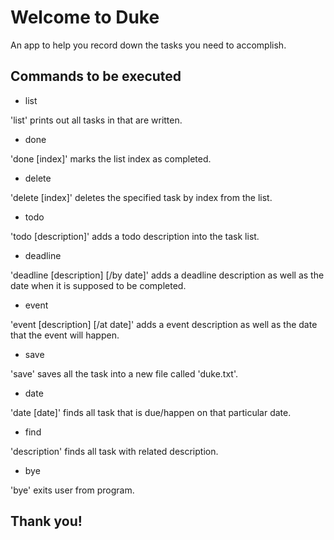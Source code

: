 # Welcome to Duke
An app to help you record down the tasks you need to accomplish. 

## Commands to be executed
* list

'list' prints out all tasks in that are written.
* done

'done [index]' marks the list index as completed.
* delete

'delete [index]' deletes the specified task by index from the list.
* todo

'todo [description]' adds a todo description into the task list.
* deadline

'deadline [description] [/by date]' adds a deadline description as well as the date when it is supposed to be completed.
* event

'event [description] [/at date]' adds a event description as well as the date that the event will happen.
* save

'save' saves all the task into a new file called 'duke.txt'.
* date

'date [date]' finds all task that is due/happen on that particular date.
* find

'description' finds all task with related description.
* bye

'bye' exits user from program. 

## Thank you!
